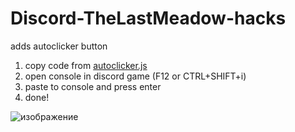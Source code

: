 # Discord-TheLastMeadow-hacks
adds autoclicker button

1. copy code from [autoclicker.js](https://raw.githubusercontent.com/Vadim0102/Discord-TheLastMeadow-hacks/refs/heads/main/autoclicker.js)
2. open console in discord game (F12 or CTRL+SHIFT+i)
3. paste to console and press enter
4. done!

![изображение](https://github.com/user-attachments/assets/75df9481-3cf2-403c-b2f5-5da75b7f58eb)

